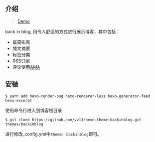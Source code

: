 ## 介绍
> [Demo](http://blog.vv13.cn)

back in blog, 用令人舒适的方式进行展示博客，其中包括：
- 最简布局
- 博文摘要
- 标签分类
- RSS订阅
- 评论使用[AMA](https://github.com/vv13/ama)

## 安装
```
$ yarn add hexo-render-pug hexo-renderer-less hexo-generator-feed hexo-excerpt
```

使用命令行进入到博客根目录
```
$ git clone https://github.com/vv13/hexo-theme-backinblog.git themes/backinblog
```

进行修改_config.yml中`theme: backinblog`即可。

